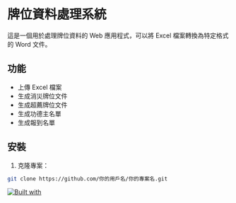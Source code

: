 # 牌位資料處理系統

這是一個用於處理牌位資料的 Web 應用程式，可以將 Excel 檔案轉換為特定格式的 Word 文件。

## 功能

- 上傳 Excel 檔案
- 生成消災牌位文件
- 生成超薦牌位文件
- 生成功德主名單
- 生成報到名單

## 安裝

1. 克隆專案：
```bash
git clone https://github.com/你的用戶名/你的專案名.git
```
[![Built with](https://img.shields.io/badge/Built%20with-Stima%20API-blueviolet?logo=robot)](https://api.stima.tech)
